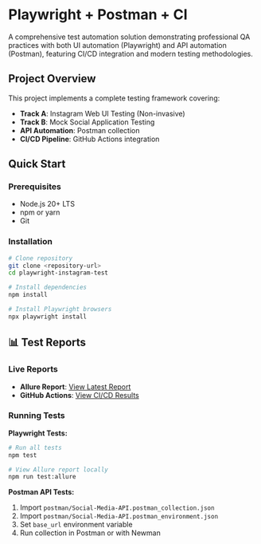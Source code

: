 # Playwright + Postman + CI

A comprehensive test automation solution demonstrating professional QA practices with both UI automation (Playwright) and API automation (Postman), featuring CI/CD integration and modern testing methodologies.

## Project Overview

This project implements a complete testing framework covering:

- **Track A**: Instagram Web UI Testing (Non-invasive)
- **Track B**: Mock Social Application Testing  
- **API Automation**: Postman collection
- **CI/CD Pipeline**: GitHub Actions integration

## Quick Start

### Prerequisites
- Node.js 20+ LTS
- npm or yarn
- Git

### Installation
```bash
# Clone repository
git clone <repository-url>
cd playwright-instagram-test

# Install dependencies
npm install

# Install Playwright browsers
npx playwright install
```

## 📊 Test Reports

### Live Reports
- **Allure Report**: [View Latest Report](https://dmitriyprime.github.io/playwright-instagram-test/)
- **GitHub Actions**: [View CI/CD Results](https://github.com/dmitriyprime/playwright-instagram-test/actions)

### Running Tests

**Playwright Tests:**
```bash
# Run all tests
npm test

# View Allure report locally
npm run test:allure
```

**Postman API Tests:**
1. Import `postman/Social-Media-API.postman_collection.json`
2. Import `postman/Social-Media-API.postman_environment.json`
3. Set `base_url` environment variable
4. Run collection in Postman or with Newman

